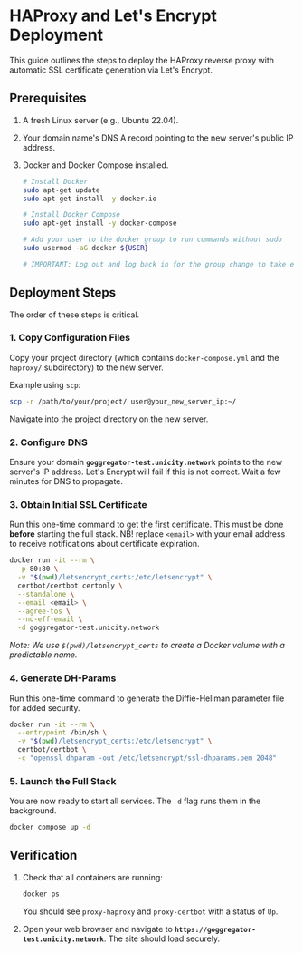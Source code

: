 # HAProxy and Let's Encrypt Deployment

This guide outlines the steps to deploy the HAProxy reverse proxy with automatic SSL certificate generation via Let's Encrypt.

## Prerequisites

1.  A fresh Linux server (e.g., Ubuntu 22.04).
2.  Your domain name's DNS A record pointing to the new server's public IP address.
3.  Docker and Docker Compose installed.

    ```bash
    # Install Docker
    sudo apt-get update
    sudo apt-get install -y docker.io

    # Install Docker Compose
    sudo apt-get install -y docker-compose

    # Add your user to the docker group to run commands without sudo
    sudo usermod -aG docker ${USER}
    
    # IMPORTANT: Log out and log back in for the group change to take effect.
    ```

## Deployment Steps

The order of these steps is critical.

### 1. Copy Configuration Files

Copy your project directory (which contains `docker-compose.yml` and the `haproxy/` subdirectory) to the new server.

Example using `scp`:
```bash
scp -r /path/to/your/project/ user@your_new_server_ip:~/
```
Navigate into the project directory on the new server.

### 2. Configure DNS

Ensure your domain **`goggregator-test.unicity.network`** points to the new server's IP address. Let's Encrypt will fail if this is not correct. Wait a few minutes for DNS to propagate.

### 3. Obtain Initial SSL Certificate

Run this one-time command to get the first certificate. This must be done **before** starting the full stack.
NB! replace `<email>` with your email address to receive notifications about certificate expiration.

```bash
docker run -it --rm \
  -p 80:80 \
  -v "$(pwd)/letsencrypt_certs:/etc/letsencrypt" \
  certbot/certbot certonly \
  --standalone \
  --email <email> \
  --agree-tos \
  --no-eff-email \
  -d goggregator-test.unicity.network
```
*Note: We use `$(pwd)/letsencrypt_certs` to create a Docker volume with a predictable name.*

### 4. Generate DH-Params

Run this one-time command to generate the Diffie-Hellman parameter file for added security.

```bash
docker run -it --rm \
  --entrypoint /bin/sh \
  -v "$(pwd)/letsencrypt_certs:/etc/letsencrypt" \
  certbot/certbot \
  -c "openssl dhparam -out /etc/letsencrypt/ssl-dhparams.pem 2048"
```

### 5. Launch the Full Stack

You are now ready to start all services. The `-d` flag runs them in the background.

```bash
docker compose up -d
```

## Verification

1.  Check that all containers are running:
    ```bash
    docker ps
    ```
    You should see `proxy-haproxy` and `proxy-certbot` with a status of `Up`.

2.  Open your web browser and navigate to **`https://goggregator-test.unicity.network`**. The site should load securely.
